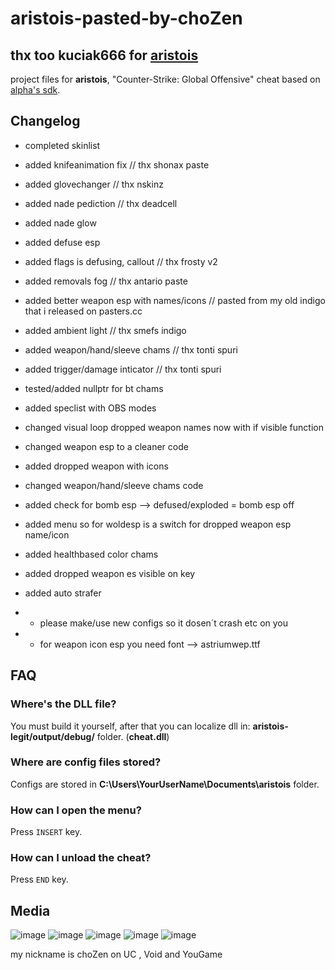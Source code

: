 
# aristois-pasted-by-choZen   
##  thx too kuciak666 for [aristois](https://github.com/designer1337/aristois-legit)

project files for **aristois**,  "Counter-Strike: Global Offensive" cheat based on [alpha's sdk](https://github.com/alphauc/sdk).

## Changelog
+ completed skinlist						
+ added knifeanimation fix				// thx shonax paste
+ added glovechanger						// thx nskinz 
+ added nade pediction						// thx deadcell
+ added nade glow
+ added defuse esp
+ added flags is defusing, callout			// thx frosty v2
+ added removals fog						// thx antario paste
+ added better weapon esp with names/icons  // pasted from my old indigo that i released on pasters.cc 
+ added ambient light						// thx smefs indigo 
+ added weapon/hand/sleeve chams			// thx tonti spuri
+ added trigger/damage inticator			// thx tonti spuri
+ tested/added nullptr for bt chams
+ added speclist with OBS modes
+ changed visual loop dropped weapon names now with  if visible function
+ changed weapon esp  to a cleaner code 
+ added dropped weapon with icons 
+ changed weapon/hand/sleeve chams code
+ added check for bomb esp --> defused/exploded = bomb esp off
+ added menu so for woldesp is a switch for dropped weapon esp name/icon
+ added healthbased color chams
+ added dropped weapon es visible on key
+ added auto strafer

+ + please make/use new configs so it dosen´t crash etc on you

+ + for weapon icon esp you need font --> astriumwep.ttf


## FAQ
### Where's the DLL file?
You must build it yourself, after that you can localize dll in: **aristois-legit/output/debug/** folder. (**cheat.dll**)

### Where are config files stored?
Configs are stored in **C:\Users\YourUserName\Documents\aristois** folder.

### How can I open the menu?
Press `INSERT` key.

### How can I unload the cheat?
Press `END` key.

## Media
![image](https://imgur.com/X5vQfY2.png)
![image](https://imgur.com/Yhqxk4z.png)
![image](https://imgur.com/W3sz6rE.png)
![image](https://imgur.com/9b2oJM0.png)
![image](https://imgur.com/E8Je3D3.png)
  
my nickname is choZen on UC , Void and YouGame
